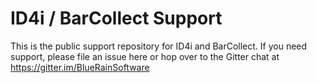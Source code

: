# ID4i / BarCollect Support

This is the public support repository for ID4i and BarCollect.
If you need support, please file an issue here or hop over to the Gitter chat at https://gitter.im/BlueRainSoftware

